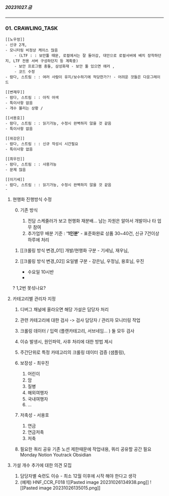 
##### 20231027.금

---

### 01. CRAWLING_TASK
	
	[[노우정]]
	- 신규 2개,
	- 모니터링 비정상 케이스 많음 
		- (LTF : : 보안툴 때문, 로컬에서는 잘 돌아감, 대안으로 로컬서버에 배치 장착하던지, LTF 전용 서버 구성하던지 등 계획중)
		- 보안 프로그램 충돌, 삼성화재 - 보안 툴 있으면 에러 , 
		- 코드 수정 
	- 람다, 스트림 : : 여러 사람이 유지/보수하기에 적당한가?! - 어려운 것들은 다운그레이드
	
	[[변재우]]
	- 람다, 스트림 : : 아직 어색
	- 특이사항 없음 
	- 개수 몰리는 상황 / 
	
	[[서용호]]
	- 람다, 스트림 : : 읽기가능, 수정시 완벽하지 않을 것 같음
	- 특이사항 없음
	
	[[위강은]]
	- 람다, 스트림 : : 신규 작성시 시간필요
	- 특이사항 없음 
	
	[[최우진]] 
	- 람다, 스트림 : : 사용가능
	- 문제 많음
	
	[[이기세]]
	- 람다, 스트림 : : 읽기가능, 수정시 완벽하지 않을 것 같음
	- 

1. 현행화 진행방식 수정

	0. 기존 방식
		1. 전담 스케줄러가 보고 현행화 재분배... 남는 자원은 알아서 개발이나 타 업무 참여
		2. 추가업무 배분 기준 :  **'1인분'** - 표준화완료 상품 30~40건, 신규 7건이상 하루에 처리

	1. [[크롤링 방식 변경_01]] 개발/현행화 구분 - 기세님, 재우님, 
	2. [[크롤링 방식 변경_02]] 요일별 구분 - 강은님, 우정님, 용호님, 우진
	   - 수요일 10시반
	   - 
	? 1,2번 못섞나요?


3. 카테고리별 관리자 지정
	1. 디버그 채널에 올라오면 해당  가설은 담당자 처리
	2. 관련 카테고리에 대한 검사 -> 검사 담당자 / 관리자 모니터링 작업
	3. 크롤링 데이터 / 입력 (플랜카테고리, 서브네임... ) 둘 모두 검사
	4. 이슈 발생시, 원인파악, 사후 처리에 대한 방법 제시

	1. 주간단위로 특정 카테고리의 크롤링 데이터 검증 (샘플링), 
	2. 보장성 - 최우진
		1. 어린이
		2. 암
		3. 질병
		4. 해외여행자
		5. 국내여행자
		6. ...

	3. 저축성 - 서용호
		1. 연금
		2. 연금저축
		3. 저축

	4. 필요한 쿼리 공유
		기존 노션 제한때문에 작업내용, 쿼리 공유할 공간 필요
		Monday
		Notion 
		Youtrack 
		Obsidian
		

04. 가설 개수 추가에 대한 의견 모집
	1. 담당자별 숙련도 이슈 - 최소 12월 이후에 시작 해야 한다고 생각
	2. (예제) HNF_CCR_F018
		![[Pasted image 20231026134938.png]]
		![[Pasted image 20231026135015.png]]
